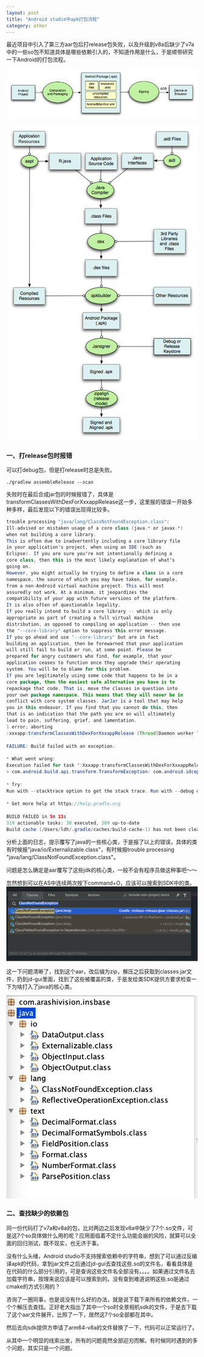 ```yaml
---
layout: post
title: "Android studio中apk打包流程"
category: other
---
```



最近项目中引入了第三方aar包后打release包失败，以及升级到v8a后缺少了v7a中的一些so包不知道具体是哪些依赖引入的，不知道作用是什么，于是顺带研究一下Android的打包流程。

![357738-20170811145922054-1443365909](/images/357738-20170811145922054-1443365909.png)

![357738-20170811144825570-687368085](/images/357738-20170811144825570-687368085.png)

### 一、打release包时报错

可以打debug包，但是打release时总是失败。

```
./gradlew assembleRelease --scan 
```

失败时在最后合成jar包的时候报错了，具体是transformClassesWithDexForXxxappRelease这一步，这里报的错误一开始多种多样，最后发现以下的错误出现得比较多。

```java
trouble processing "java/lang/ClassNotFoundException.class":
Ill-advised or mistaken usage of a core class (java.* or javax.*)
when not building a core library.
This is often due to inadvertently including a core library file
in your application's project, when using an IDE (such as
Eclipse). If you are sure you're not intentionally defining a
core class, then this is the most likely explanation of what's
going on.
However, you might actually be trying to define a class in a core
namespace, the source of which you may have taken, for example,
from a non-Android virtual machine project. This will most
assuredly not work. At a minimum, it jeopardizes the
compatibility of your app with future versions of the platform.
It is also often of questionable legality.
If you really intend to build a core library -- which is only
appropriate as part of creating a full virtual machine
distribution, as opposed to compiling an application -- then use
the "--core-library" option to suppress this error message.
If you go ahead and use "--core-library" but are in fact
building an application, then be forewarned that your application
will still fail to build or run, at some point. Please be
prepared for angry customers who find, for example, that your
application ceases to function once they upgrade their operating
system. You will be to blame for this problem.
If you are legitimately using some code that happens to be in a
core package, then the easiest safe alternative you have is to
repackage that code. That is, move the classes in question into
your own package namespace. This means that they will never be in
conflict with core system classes. JarJar is a tool that may help
you in this endeavor. If you find that you cannot do this, then
that is an indication that the path you are on will ultimately
lead to pain, suffering, grief, and lamentation.
1 error; aborting
:xxxapp:transformClassesWithDexForXxxappRelease (Thread[Daemon worker Thread 4,5,main]) completed. Took 6.777 secs.

FAILURE: Build failed with an exception.

* What went wrong:
Execution failed for task ':Xxxapp:transformClassesWithDexForXxxappRelease'.
> com.android.build.api.transform.TransformException: com.android.idception: java.util.concurrent.ExecutionException: com.android.ide.common.process.ProcessException: Return code 1 for dex process

* Try:
Run with --stacktrace option to get the stack trace. Run with --debug option to get more log output. Run with --scan to get full insights.

* Get more help at https://help.gradle.org

BUILD FAILED in 5m 11s
319 actionable tasks: 30 executed, 289 up-to-date
Build cache (/Users/ldh/.gradle/caches/build-cache-1) has not been cleaned up in 0 dayse.common.process.ProcessEx
```

分析上面的日志，提示覆写了java的一些核心类，于是报了以上的错误，具体的类有时候报"java/io/Externalizable.class"，有时候报trouble processing "java/lang/ClassNotFoundException.class"。

问题是怎么确定是aar覆写了这些jdk的核心类，一般不会有程序员做这种事吧～～

忽然想到可以在AS中连续两次按下command+O，应该可以搜索到SDK中的类。![35021574675668_pic](/images/35021574675668_pic.jpg)

这一下问题清晰了，找到这个aar，改后缀为zip，解压之后获取到classes.jar文件，扔到jd-gui里面，找到了这些被覆盖的类，于是发给类SDK提供方要求检查一下为啥打入了java的核心类。

![2031574678993_pic](/images/2031574678993_pic.jpg)



### 二、查找缺少的依赖包

同一份代码打了v7a和v8a的包，比对两边之后发现v8a中缺少了7个.so文件，可是这7个so具体做什么用的呢？应用面临着不定什么功能会崩的风险，就算可以全面的回归测试，既不现实，也无济于事。

没有什么头绪，Android studio不支持搜索依赖中的字符串，想到了可以通过反编译apk的代码，拿到jar文件之后通过jd-gui去查找这些.so的文件名，看看具体是在代码的什么部分引用的，可是查询这些文件名全部没有。。。。如果通过文件名去加载字符串，按理来说应该是可以搜索到的。没有查到难道说明这些.so是通过cmake的方式引用的？

咨询了一圈同事，也是说没有什么好的办法，就是说下载下来所有的依赖文件，一个个解压去查找。正好老大指出了其中一个so时全景相机sdk的文件，于是去下载了这个aar文件展开，比照了一下，居然这7个so全部都在其中。

然后去向sdk提供方申请了arm64-v8a的文件替换了一下，代码可以正常运行了。

从其中一个明显的线索出发，所有的问题竟然全部迎刃而解。有时候同时遇到的多个问题，其实只是一个问题。